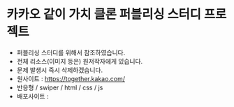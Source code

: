 # 카카오 같이 가치 클론 퍼블리싱 스터디 프로젝트

- 퍼블리싱 스터디를 위해서 참조하였습니다.
- 전체 리소스(이미지 등은) 원저작자에게 있습니다.
- 문제 발생시 즉시 삭제하겠습니다.
- 원사이트 : https://together.kakao.com/
- 반응형 / swiper / html / css / js
- 배포사이트 :

